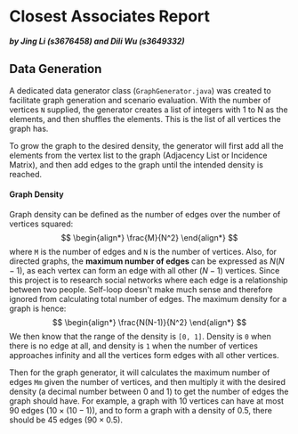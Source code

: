 # Closest Associates Report

___by Jing Li (s3676458) and Dili Wu (s3649332)___



## Data Generation

A dedicated data generator class (`GraphGenerator.java`) was created to facilitate graph generation and scenario evaluation. With the number of vertices `N` supplied, the generator creates a list of integers with 1 to N as the elements, and then shuffles the elements. This is the list of all vertices the graph has.

To grow the graph to the desired density, the generator will first add all the elements from the vertex list to the graph (Adjacency List or Incidence Matrix), and then add edges to the graph until the intended density is reached.

#### Graph Density

Graph density can be defined as the number of edges over the number of vertices squared: 
$$
\begin{align*}
\frac{M}{N^2}
\end{align*}
$$
where `M` is the number of edges and `N` is the number of vertices. Also, for directed graphs, the **maximum number of edges** can be expressed as $N(N-1)$, as each vertex can form an edge with all other $(N-1)​$ vertices. Since this project is to research social networks where each edge is a relationship between two people. Self-loop doesn't make much sense and therefore ignored from calculating total number of edges. The maximum density for a graph is hence:
$$
\begin{align*}
\frac{N(N-1)}{N^2}
\end{align*}
$$
We then know that the range of the density is `[0, 1]`. Density is `0` when there is no edge at all, and density is `1` when the number of vertices approaches infinity and all the vertices form edges with all other vertices.

Then for the graph generator, it will calculates the maximum number of edges `Mm` given the number of vertices, and then multiply it with the desired density (a decimal number between 0 and 1) to get the number of edges the graph should have. For example, a graph with 10 vertices can have at most 90 edges ($10\times(10-1)$), and to form a graph with a density of 0.5, there should be 45 edges ($90\times0.5$).



 



